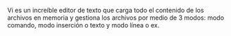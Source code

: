 Vi es un increíble editor de texto que carga todo el contenido de los archivos en memoria y gestiona los archivos por medio de 3 modos: modo comando, modo inserción o texto  y modo línea o ex.